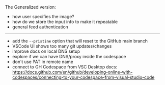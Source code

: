 The Generalized version:

- how user specifies the image?
- how do we store the input info to make it repeatable
- general feed authentication

---

- add the `--pristine` option that will reset to the GitHub main branch
- VSCode UI shows too many git updates/changes
- improve docs on local DNS setup
- explore if we can have DNS/proxy inside the codespace
- don't use PAT in remote name
- connect to GH Codespace from VSC Desktop docs: https://docs.github.com/en/github/developing-online-with-codespaces/connecting-to-your-codespace-from-visual-studio-code